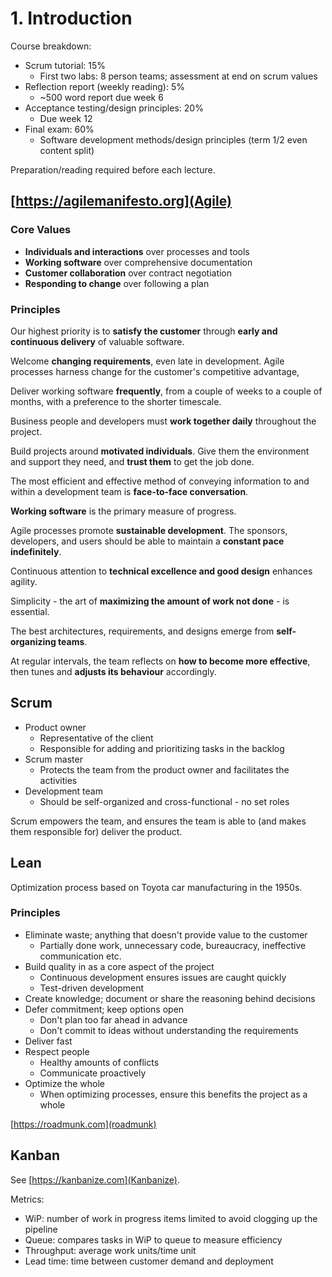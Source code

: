 # 1. Introduction

Course breakdown:

- Scrum tutorial: 15%
  - First two labs: 8 person teams; assessment at end on scrum values
- Reflection report (weekly reading): 5%
  - ~500 word report due week 6
- Acceptance testing/design principles: 20%
  - Due week 12
- Final exam: 60%
  - Software development methods/design principles (term 1/2 even content split)

Preparation/reading required before each lecture.

## [https://agilemanifesto.org](Agile)

### Core Values

- **Individuals and interactions** over processes and tools
- **Working software** over comprehensive documentation
- **Customer collaboration** over contract negotiation
- **Responding to change** over following a plan

### Principles

Our highest priority is to **satisfy the customer** through **early and continuous delivery** of valuable software.

Welcome **changing requirements**, even late in development. Agile processes harness change for the customer's competitive advantage,

Deliver working software **frequently**, from a couple of weeks to a couple of months, with a preference to the shorter timescale.

Business people and developers must **work together daily** throughout the project.

Build projects around **motivated individuals**. Give them the environment and support they need, and **trust them** to get the job done.

The most efficient and effective method of conveying information to and within a development team is **face-to-face conversation**.

**Working software** is the primary measure of progress.

Agile processes promote **sustainable development**. The sponsors, developers, and users should be able to maintain a **constant pace indefinitely**.

Continuous attention to **technical excellence and good design** enhances agility.

Simplicity - the art of **maximizing the amount of work not done** - is essential.

The best architectures, requirements, and designs emerge from **self-organizing teams**.

At regular intervals, the team reflects on **how to become more effective**, then tunes and **adjusts its behaviour** accordingly.

## Scrum

- Product owner
  - Representative of the client
  - Responsible for adding and prioritizing tasks in the backlog
- Scrum master
  - Protects the team from the product owner and facilitates the activities
- Development team
  - Should be self-organized and cross-functional - no set roles

Scrum empowers the team, and ensures the team is able to (and makes them responsible for) deliver the product.

## Lean

Optimization process based on Toyota car manufacturing in the 1950s.

### Principles

<!--
- Optimize the whole; consider the entire project instead of a specific segment
- Focus on the customer; understand their needs
- Energize workers; unhappy workers don't produce good work
- Eliminate waste; don't over-engineer things. If it doesn't add value to the customer, it is wasteful
- Lean first; expect and welcome changing requirements
- Deliver fast
- Get better; focus on the people delivering the results, not just the results
-->

- Eliminate waste; anything that doesn't provide value to the customer
  - Partially done work, unnecessary code, bureaucracy, ineffective communication etc.
- Build quality in as a core aspect of the project
  - Continuous development ensures issues are caught quickly
  - Test-driven development
- Create knowledge; document or share the reasoning behind decisions
- Defer commitment; keep options open
  - Don't plan too far ahead in advance
  - Don't commit to ideas without understanding the requirements
- Deliver fast
- Respect people
  - Healthy amounts of conflicts
  - Communicate proactively
- Optimize the whole
  - When optimizing processes, ensure this benefits the project as a whole

[https://roadmunk.com](roadmunk)

## Kanban

See [https://kanbanize.com](Kanbanize).

Metrics:

- WiP: number of work in progress items limited to avoid clogging up the pipeline
- Queue: compares tasks in WiP to queue to measure efficiency
- Throughput: average work units/time unit
- Lead time: time between customer demand and deployment
